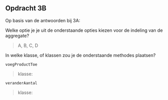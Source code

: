 ## Opdracht 3B

Op basis van de antwoorden bij 3A:

Welke optie je je uit de onderstaande opties kiezen voor de indeling van de aggregate? 

> A, B, C, D

In welke klasse, of klassen zou je de onderstaande methodes plaatsen?

`voegProductToe`

> klasse:

`veranderAantal`

> klasse: 